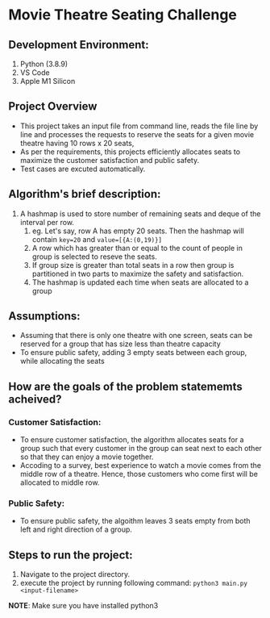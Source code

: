 # Movie Theatre Seating Challenge
## Development Environment:
1. Python (3.8.9)
2. VS Code 
3. Apple M1 Silicon

## Project Overview
* This project takes an input file from command line, reads the file line by line and processes the requests to reserve the seats for a given movie theatre having 10 rows x 20 seats, 
* As per the requirements, this projects efficiently allocates seats to maximize the customer satisfaction and public safety.
* Test cases are excuted automatically.

## Algorithm's brief description:
1. A hashmap is used to store number of remaining seats and deque of the interval per row.
   1. eg. Let's say, row A has empty 20 seats. Then the hashmap will contain `key=20` and `value=[{A:(0,19)}]`
   2. A row which has greater than or equal to the count of people in group is selected to reseve the seats.
   3. If group size is greater than total seats in a row then group is partitioned in two parts to maximize the safety and satisfaction.
   4. The hashmap is updated each time when seats are allocated to a group


## Assumptions:
* Assuming that there is only one theatre with one screen, seats can be reserved for a group that has size less than theatre capacity
* To ensure public safety, adding 3 empty seats between each group, while allocating the seats

## How are the goals of the problem statememts acheived?
### Customer Satisfaction:
* To ensure customer satisfaction, the algorithm allocates seats for a group such that every customer in the group can seat next to each other so that they can enjoy a movie together.
* Accoding to a survey, best experience to watch a movie comes from the middle row of a theatre. Hence, those customers who come first will be allocated to middle row.
### Public Safety:
* To ensure public safety, the algoithm leaves 3 seats empty from both left and right direction of a group.

## Steps to run the project:
1. Navigate to the project directory.
2. execute the project by running following command:
    `python3 main.py <input-filename>`

**NOTE**: Make sure you have installed python3
